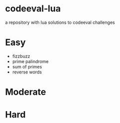 # codeeval-lua
a repository with lua solutions to codeeval challenges

# Easy
- fizzbuzz
- prime palindrome
- sum of primes
- reverse words

# Moderate

# Hard
